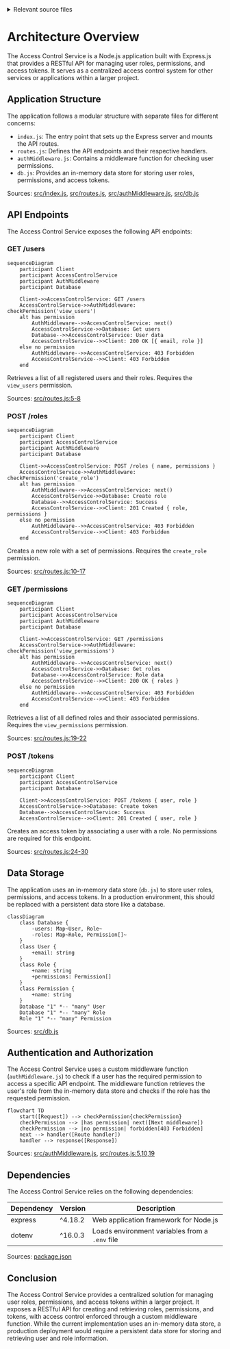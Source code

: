 <details>
<summary>Relevant source files</summary>

The following files were used as context for generating this wiki page:

- [src/index.js](https://github.com/aanickode/access-control-service/blob/main/src/index.js)
- [src/routes.js](https://github.com/aanickode/access-control-service/blob/main/src/routes.js)
- [src/authMiddleware.js](https://github.com/aanickode/access-control-service/blob/main/src/authMiddleware.js)
- [src/db.js](https://github.com/aanickode/access-control-service/blob/main/src/db.js)
- [package.json](https://github.com/aanickode/access-control-service/blob/main/package.json)
</details>

# Architecture Overview

The Access Control Service is a Node.js application built with Express.js that provides a RESTful API for managing user roles, permissions, and access tokens. It serves as a centralized access control system for other services or applications within a larger project.

## Application Structure

The application follows a modular structure with separate files for different concerns:

- `index.js`: The entry point that sets up the Express server and mounts the API routes.
- `routes.js`: Defines the API endpoints and their respective handlers.
- `authMiddleware.js`: Contains a middleware function for checking user permissions.
- `db.js`: Provides an in-memory data store for storing user roles, permissions, and access tokens.

Sources: [src/index.js](), [src/routes.js](), [src/authMiddleware.js](), [src/db.js]()

## API Endpoints

The Access Control Service exposes the following API endpoints:

### GET /users

```mermaid
sequenceDiagram
    participant Client
    participant AccessControlService
    participant AuthMiddleware
    participant Database

    Client->>AccessControlService: GET /users
    AccessControlService->>AuthMiddleware: checkPermission('view_users')
    alt has permission
        AuthMiddleware-->>AccessControlService: next()
        AccessControlService->>Database: Get users
        Database-->>AccessControlService: User data
        AccessControlService-->>Client: 200 OK [{ email, role }]
    else no permission
        AuthMiddleware-->>AccessControlService: 403 Forbidden
        AccessControlService-->>Client: 403 Forbidden
    end
```

Retrieves a list of all registered users and their roles. Requires the `view_users` permission.

Sources: [src/routes.js:5-8]()

### POST /roles

```mermaid
sequenceDiagram
    participant Client
    participant AccessControlService
    participant AuthMiddleware
    participant Database

    Client->>AccessControlService: POST /roles { name, permissions }
    AccessControlService->>AuthMiddleware: checkPermission('create_role')
    alt has permission
        AuthMiddleware-->>AccessControlService: next()
        AccessControlService->>Database: Create role
        Database-->>AccessControlService: Success
        AccessControlService-->>Client: 201 Created { role, permissions }
    else no permission
        AuthMiddleware-->>AccessControlService: 403 Forbidden
        AccessControlService-->>Client: 403 Forbidden
    end
```

Creates a new role with a set of permissions. Requires the `create_role` permission.

Sources: [src/routes.js:10-17]()

### GET /permissions

```mermaid
sequenceDiagram
    participant Client
    participant AccessControlService
    participant AuthMiddleware
    participant Database

    Client->>AccessControlService: GET /permissions
    AccessControlService->>AuthMiddleware: checkPermission('view_permissions')
    alt has permission
        AuthMiddleware-->>AccessControlService: next()
        AccessControlService->>Database: Get roles
        Database-->>AccessControlService: Role data
        AccessControlService-->>Client: 200 OK { roles }
    else no permission
        AuthMiddleware-->>AccessControlService: 403 Forbidden
        AccessControlService-->>Client: 403 Forbidden
    end
```

Retrieves a list of all defined roles and their associated permissions. Requires the `view_permissions` permission.

Sources: [src/routes.js:19-22]()

### POST /tokens

```mermaid
sequenceDiagram
    participant Client
    participant AccessControlService
    participant Database

    Client->>AccessControlService: POST /tokens { user, role }
    AccessControlService->>Database: Create token
    Database-->>AccessControlService: Success
    AccessControlService-->>Client: 201 Created { user, role }
```

Creates an access token by associating a user with a role. No permissions are required for this endpoint.

Sources: [src/routes.js:24-30]()

## Data Storage

The application uses an in-memory data store (`db.js`) to store user roles, permissions, and access tokens. In a production environment, this should be replaced with a persistent data store like a database.

```mermaid
classDiagram
    class Database {
        -users: Map~User, Role~
        -roles: Map~Role, Permission[]~
    }
    class User {
        +email: string
    }
    class Role {
        +name: string
        +permissions: Permission[]
    }
    class Permission {
        +name: string
    }
    Database "1" *-- "many" User
    Database "1" *-- "many" Role
    Role "1" *-- "many" Permission
```

Sources: [src/db.js]()

## Authentication and Authorization

The Access Control Service uses a custom middleware function (`authMiddleware.js`) to check if a user has the required permission to access a specific API endpoint. The middleware function retrieves the user's role from the in-memory data store and checks if the role has the requested permission.

```mermaid
flowchart TD
    start([Request]) --> checkPermission{checkPermission}
    checkPermission --> |has permission| next([Next middleware])
    checkPermission --> |no permission| forbidden[403 Forbidden]
    next --> handler([Route handler])
    handler --> response([Response])
```

Sources: [src/authMiddleware.js](), [src/routes.js:5,10,19]()

## Dependencies

The Access Control Service relies on the following dependencies:

| Dependency | Version | Description |
| --- | --- | --- |
| express | ^4.18.2 | Web application framework for Node.js |
| dotenv | ^16.0.3 | Loads environment variables from a `.env` file |

Sources: [package.json]()

## Conclusion

The Access Control Service provides a centralized solution for managing user roles, permissions, and access tokens within a larger project. It exposes a RESTful API for creating and retrieving roles, permissions, and tokens, with access control enforced through a custom middleware function. While the current implementation uses an in-memory data store, a production deployment would require a persistent data store for storing and retrieving user and role information.